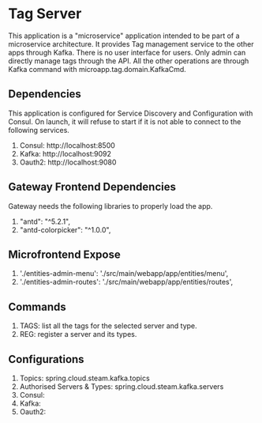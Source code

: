# Tag Server

This application is a "microservice" application intended to be part of a microservice architecture.
It provides Tag management service to the other apps through Kafka. There is no user interface for users.
Only admin can directly manage tags through the API. All the other operations are through Kafka command with microapp.tag.domain.KafkaCmd.

## Dependencies

This application is configured for Service Discovery and Configuration with Consul.
On launch, it will refuse to start if it is not able to connect to the following services.

1. Consul: http://localhost:8500
2. Kafka: http://localhost:9092
3. Oauth2: http://localhost:9080

## Gateway Frontend Dependencies

Gateway needs the following libraries to properly load the app.

1. "antd": "^5.2.1",
2. "antd-colorpicker": "^1.0.0",

## Microfrontend Expose

1. './entities-admin-menu': './src/main/webapp/app/entities/menu',
2. './entities-admin-routes': './src/main/webapp/app/entities/routes',

## Commands

1. TAGS: list all the tags for the selected server and type.
2. REG: register a server and its types.

## Configurations

1. Topics: spring.cloud.steam.kafka.topics
2. Authorised Servers & Types: spring.cloud.steam.kafka.servers
3. Consul:
4. Kafka:
5. Oauth2:
